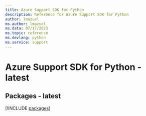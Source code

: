 ```yaml
---
title: Azure Support SDK for Python
description: Reference for Azure Support SDK for Python
author: lmazuel
ms.author: lmazuel
ms.data: 07/17/2023
ms.topic: reference
ms.devlang: python
ms.service: support
---
```

# Azure Support SDK for Python - latest
## Packages - latest
[!INCLUDE [packages](support-index.md)]